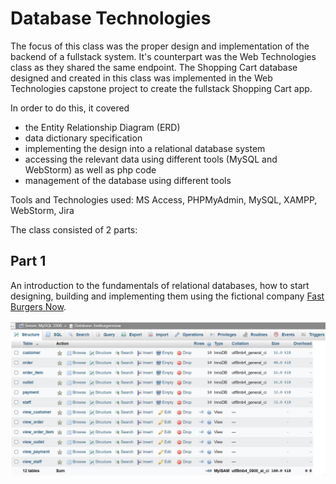 # Database Technologies
The focus of this class was the proper design and implementation of the backend of a fullstack system. It's counterpart was the Web Technologies class as they shared the same endpoint. The Shopping Cart database designed and created in this class was implemented in the Web Technologies capstone project to create the fullstack Shopping Cart app.

In order to do this, it covered 
- the Entity Relationship Diagram (ERD) 
- data dictionary specification 
- implementing the design into a relational database system 
- accessing the relevant data using different tools (MySQL and WebStorm) as well as php code
- management of the database using different tools

Tools and Technologies used: MS Access, PHPMyAdmin, MySQL, XAMPP, WebStorm, Jira

The class consisted of 2 parts:
## Part 1
An introduction to the fundamentals of relational databases, how to start designing, building and implementing them using the fictional company [Fast Burgers Now](/FASTBURGERSNOW_DB_Solution). 

![Screenshot](/FBN%20MySQL%20tables%20screenshot.png)

